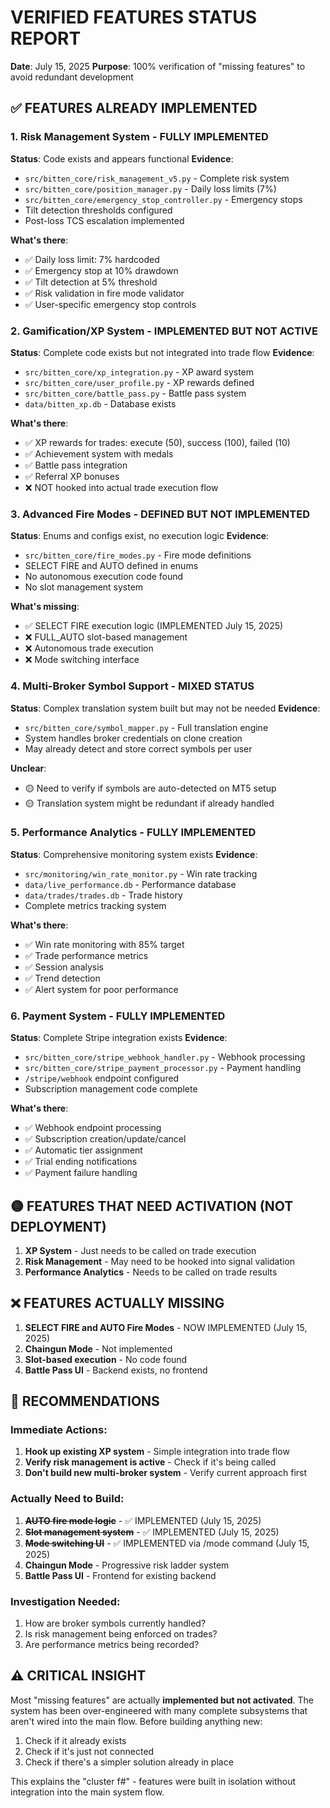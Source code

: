 # VERIFIED FEATURES STATUS REPORT

**Date**: July 15, 2025
**Purpose**: 100% verification of "missing features" to avoid redundant development

## ✅ FEATURES ALREADY IMPLEMENTED

### 1. Risk Management System - FULLY IMPLEMENTED
**Status**: Code exists and appears functional
**Evidence**:
- `src/bitten_core/risk_management_v5.py` - Complete risk system
- `src/bitten_core/position_manager.py` - Daily loss limits (7%)
- `src/bitten_core/emergency_stop_controller.py` - Emergency stops
- Tilt detection thresholds configured
- Post-loss TCS escalation implemented

**What's there**:
- ✅ Daily loss limit: 7% hardcoded
- ✅ Emergency stop at 10% drawdown
- ✅ Tilt detection at 5% threshold
- ✅ Risk validation in fire mode validator
- ✅ User-specific emergency stop controls

### 2. Gamification/XP System - IMPLEMENTED BUT NOT ACTIVE
**Status**: Complete code exists but not integrated into trade flow
**Evidence**:
- `src/bitten_core/xp_integration.py` - XP award system
- `src/bitten_core/user_profile.py` - XP rewards defined
- `src/bitten_core/battle_pass.py` - Battle pass system
- `data/bitten_xp.db` - Database exists

**What's there**:
- ✅ XP rewards for trades: execute (50), success (100), failed (10)
- ✅ Achievement system with medals
- ✅ Battle pass integration
- ✅ Referral XP bonuses
- ❌ NOT hooked into actual trade execution flow

### 3. Advanced Fire Modes - DEFINED BUT NOT IMPLEMENTED
**Status**: Enums and configs exist, no execution logic
**Evidence**:
- `src/bitten_core/fire_modes.py` - Fire mode definitions
- SELECT FIRE and AUTO defined in enums
- No autonomous execution code found
- No slot management system

**What's missing**:
- ✅ SELECT FIRE execution logic (IMPLEMENTED July 15, 2025)
- ❌ FULL_AUTO slot-based management
- ❌ Autonomous trade execution
- ❌ Mode switching interface

### 4. Multi-Broker Symbol Support - MIXED STATUS
**Status**: Complex translation system built but may not be needed
**Evidence**:
- `src/bitten_core/symbol_mapper.py` - Full translation engine
- System handles broker credentials on clone creation
- May already detect and store correct symbols per user

**Unclear**:
- 🟡 Need to verify if symbols are auto-detected on MT5 setup
- 🟡 Translation system might be redundant if already handled

### 5. Performance Analytics - FULLY IMPLEMENTED
**Status**: Comprehensive monitoring system exists
**Evidence**:
- `src/monitoring/win_rate_monitor.py` - Win rate tracking
- `data/live_performance.db` - Performance database
- `data/trades/trades.db` - Trade history
- Complete metrics tracking system

**What's there**:
- ✅ Win rate monitoring with 85% target
- ✅ Trade performance metrics
- ✅ Session analysis
- ✅ Trend detection
- ✅ Alert system for poor performance

### 6. Payment System - FULLY IMPLEMENTED
**Status**: Complete Stripe integration exists
**Evidence**:
- `src/bitten_core/stripe_webhook_handler.py` - Webhook processing
- `src/bitten_core/stripe_payment_processor.py` - Payment handling
- `/stripe/webhook` endpoint configured
- Subscription management code complete

**What's there**:
- ✅ Webhook endpoint processing
- ✅ Subscription creation/update/cancel
- ✅ Automatic tier assignment
- ✅ Trial ending notifications
- ✅ Payment failure handling

## 🟡 FEATURES THAT NEED ACTIVATION (NOT DEPLOYMENT)

1. **XP System** - Just needs to be called on trade execution
2. **Risk Management** - May need to be hooked into signal validation
3. **Performance Analytics** - Needs to be called on trade results

## ❌ FEATURES ACTUALLY MISSING

1. **SELECT FIRE and AUTO Fire Modes** - NOW IMPLEMENTED (July 15, 2025)
2. **Chaingun Mode** - Not implemented
3. **Slot-based execution** - No code found
4. **Battle Pass UI** - Backend exists, no frontend

## 🎯 RECOMMENDATIONS

### Immediate Actions:
1. **Hook up existing XP system** - Simple integration into trade flow
2. **Verify risk management is active** - Check if it's being called
3. **Don't build new multi-broker system** - Verify current approach first

### Actually Need to Build:
1. ~~**AUTO fire mode logic**~~ - ✅ IMPLEMENTED (July 15, 2025)
2. ~~**Slot management system**~~ - ✅ IMPLEMENTED (July 15, 2025)
3. ~~**Mode switching UI**~~ - ✅ IMPLEMENTED via /mode command (July 15, 2025)
4. **Chaingun Mode** - Progressive risk ladder system
5. **Battle Pass UI** - Frontend for existing backend

### Investigation Needed:
1. How are broker symbols currently handled?
2. Is risk management being enforced on trades?
3. Are performance metrics being recorded?

## ⚠️ CRITICAL INSIGHT

Most "missing features" are actually **implemented but not activated**. The system has been over-engineered with many complete subsystems that aren't wired into the main flow. Before building anything new:

1. Check if it already exists
2. Check if it's just not connected
3. Check if there's a simpler solution already in place

This explains the "cluster f#" - features were built in isolation without integration into the main system flow.